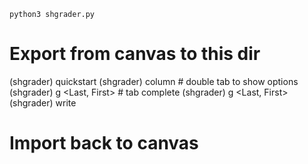 `python3 shgrader.py`
# Export from canvas to this dir
(shgrader) quickstart
(shgrader) column <colname>  # double tab to show options
(shgrader) g <Last, First> <grade>  # tab complete
(shgrader) g <Last, First> <grade>
(shgrader) write
# Import back to canvas
